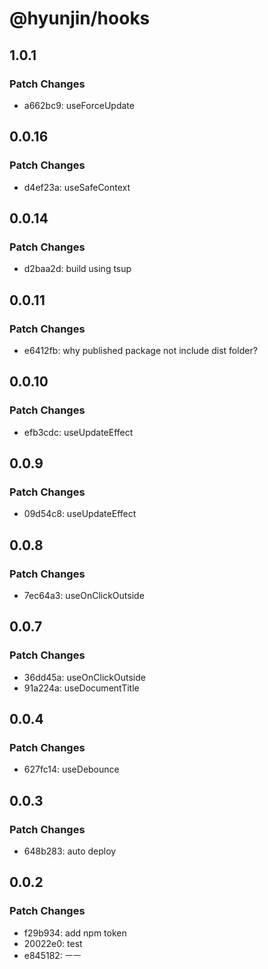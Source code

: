 # @hyunjin/hooks

## 1.0.1

### Patch Changes

- a662bc9: useForceUpdate

## 0.0.16

### Patch Changes

- d4ef23a: useSafeContext

## 0.0.14

### Patch Changes

- d2baa2d: build using tsup

## 0.0.11

### Patch Changes

- e6412fb: why published package not include dist folder?

## 0.0.10

### Patch Changes

- efb3cdc: useUpdateEffect

## 0.0.9

### Patch Changes

- 09d54c8: useUpdateEffect

## 0.0.8

### Patch Changes

- 7ec64a3: useOnClickOutside

## 0.0.7

### Patch Changes

- 36dd45a: useOnClickOutside
- 91a224a: useDocumentTitle

## 0.0.4

### Patch Changes

- 627fc14: useDebounce

## 0.0.3

### Patch Changes

- 648b283: auto deploy

## 0.0.2

### Patch Changes

- f29b934: add npm token
- 20022e0: test
- e845182: ㅡㅡ
